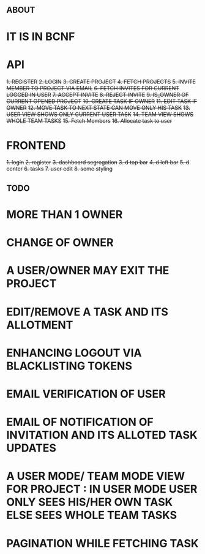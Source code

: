 ## ABOUT
# IT IS IN BCNF

# API
~~1. REGISTER~~
~~2. LOGIN~~
~~3. CREATE PROJECT~~
~~4. FETCH PROJECTS~~
~~5. INVITE MEMBER TO PROJECT VIA EMAIL~~
~~6. FETCH INVITES FOR CURRENT LOGGED IN USER~~
~~7. ACCEPT INVITE~~
~~8. REJECT INVITE~~
~~9. IS_OWNER OF CURRENT OPENED PROJECT~~
~~10. CREATE TASK IF OWNER~~
~~11. EDIT TASK IF OWNER~~
~~12. MOVE TASK TO NEXT STATE CAN MOVE ONLY HIS TASK~~
~~13. USER VIEW SHOWS ONLY CURRENT USER TASK~~
~~14. TEAM VIEW SHOWS WHOLE TEAM TASKS~~
~~15. Fetch Members~~
~~16. Allocate task to user~~

# FRONTEND
~~1. login~~
~~2. register~~
~~3. dashboard segregation~~
~~3. d top bar~~
~~4. d left bar~~
~~5. d center~~
~~6. tasks~~
~~7. user edit~~
~~8. some styling~~

## TODO
# MORE THAN 1 OWNER
# CHANGE OF OWNER
# A USER/OWNER MAY EXIT THE PROJECT
# EDIT/REMOVE A TASK AND ITS ALLOTMENT
# ENHANCING LOGOUT VIA BLACKLISTING TOKENS
# EMAIL VERIFICATION OF USER
# EMAIL OF NOTIFICATION OF INVITATION AND ITS ALLOTED TASK UPDATES
# A USER MODE/ TEAM MODE VIEW FOR PROJECT : IN USER MODE USER ONLY SEES HIS/HER OWN TASK ELSE SEES WHOLE TEAM TASKS
# PAGINATION WHILE FETCHING TASK